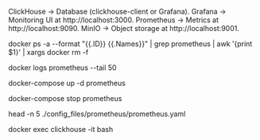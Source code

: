 ClickHouse → Database (clickhouse-client or Grafana).
Grafana → Monitoring UI at http://localhost:3000.
Prometheus → Metrics at http://localhost:9090.
MinIO → Object storage at http://localhost:9001.

docker ps -a --format "{{.ID}} {{.Names}}" | grep prometheus | awk '{print $1}' | xargs docker rm -f

docker logs prometheus --tail 50

docker-compose up -d prometheus

docker-compose stop prometheus

head -n 5 ./config_files/prometheus/prometheus.yaml

docker exec clickhouse -it bash


